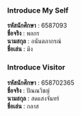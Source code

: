 ﻿### Introduce My Self
**รหัสนักศึกษา**  : 6587093<br>
**ชื่อจริง** : พลกร<br>
**นามสกุล** : อนันตภากรณ์<br>
**ชื่อเล่น** : มิง<br>

### Introduce Visitor
**รหัสนักศึกษา**  : 658702365<br>
**ชื่อจริง** : ปัณณวิชญ์<br>
**นามสกุล** : สดแสงจันทร์<br>
**ชื่อเล่น** : กลาส<br>
